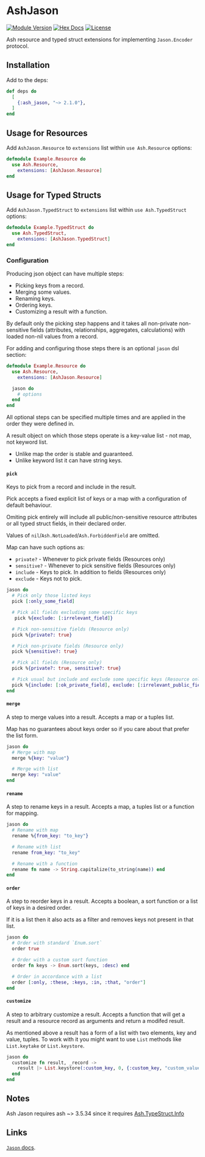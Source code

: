 # AshJason

[![Module Version](https://img.shields.io/hexpm/v/ash_jason)](https://hex.pm/packages/ash_jason)
[![Hex Docs](https://img.shields.io/badge/hex-docs-lightgreen)](https://hexdocs.pm/ash_jason/)
[![License](https://img.shields.io/hexpm/l/ash_jason)](https://github.com/vonagam/ash_jason/blob/master/LICENSE.md)

Ash resource and typed struct extensions for implementing `Jason.Encoder` protocol.

## Installation

Add to the deps:

```elixir
def deps do
  [
    {:ash_jason, "~> 2.1.0"},
  ]
end
```

## Usage for Resources

Add `AshJason.Resource` to `extensions` list within `use Ash.Resource` options:

```elixir
defmodule Example.Resource do
  use Ash.Resource,
    extensions: [AshJason.Resource]
end
```

## Usage for Typed Structs

Add `AshJason.TypedStruct` to `extensions` list within `use Ash.TypedStruct` options:

```elixir
defmodule Example.TypedStruct do
  use Ash.TypedStruct,
    extensions: [AshJason.TypedStruct]
end
```

### Configuration

Producing json object can have multiple steps:
- Picking keys from a record.
- Merging some values.
- Renaming keys.
- Ordering keys.
- Customizing a result with a function.

By default only the picking step happens and it takes all non-private non-sensitive fields
(attributes, relationships, aggregates, calculations) with loaded non-nil values from a record.

For adding and configuring those steps there is an optional `jason` dsl section:

```elixir
defmodule Example.Resource do
  use Ash.Resource,
    extensions: [AshJason.Resource]

  jason do
    # options
  end
end
```

All optional steps can be specified multiple times and are applied in the order they were defined in.

A result object on which those steps operate is a key-value list - not map, not keyword list.
- Unlike map the order is stable and guaranteed.
- Unlike keyword list it can have string keys.

#### `pick`

Keys to pick from a record and include in the result.

Pick accepts a fixed explicit list of keys or a map with a configuration of default behaviour.

Omiting pick entirely will include all public/non-sensitive resource attributes or all typed struct fields, in their declared order.

Values of `nil`/`Ash.NotLoaded`/`Ash.ForbiddenField` are omitted.

Map can have such options as:
- `private?` - Whenever to pick private fields (Resources only)
- `sensitive?` - Whenever to pick sensitive fields (Resources only)
- `include` - Keys to pick. In addition to fields (Resources only)
- `exclude` - Keys not to pick.

```elixir
jason do
  # Pick only those listed keys
  pick [:only_some_field]

  # Pick all fields excluding some specific keys
   pick %{exclude: [:irrelevant_field]}

  # Pick non-sensitive fields (Resource only)
  pick %{private?: true}

  # Pick non-private fields (Resource only)
  pick %{sensitive?: true}

  # Pick all fields (Resource only)
  pick %{private?: true, sensitive?: true}

  # Pick usual but include and exclude some specific keys (Resource only)
  pick %{include: [:ok_private_field], exclude: [:irrelevant_public_field]}
end
```

#### `merge`

A step to merge values into a result.
Accepts a map or a tuples list.

Map has no guarantees about keys order so if you care about that prefer the list form.

```elixir
jason do
  # Merge with map
  merge %{key: "value"}

  # Merge with list
  merge key: "value"
end
```

#### `rename`

A step to rename keys in a result.
Accepts a map, a tuples list or a function for mapping.

```elixir
jason do
  # Rename with map
  rename %{from_key: "to_key"}

  # Rename with list
  rename from_key: "to_key"

  # Rename with a function
  rename fn name -> String.capitalize(to_string(name)) end
end
```

#### `order`

A step to reorder keys in a result.
Accepts a boolean, a sort function or a list of keys in a desired order.

If it is a list then it also acts as a filter and removes keys not present in that list.

```elixir
jason do
  # Order with standard `Enum.sort`
  order true

  # Order with a custom sort function
  order fn keys -> Enum.sort(keys, :desc) end

  # Order in accordance with a list
  order [:only, :these, :keys, :in, :that, "order"]
end
```

#### `customize`

A step to arbitrary customize a result.
Accepts a function that will get a result and a resource record as arguments and return a modifed result.

As mentioned above a result has a form of a list with two elements, key and value, tuples.
To work with it you might want to use `List` methods like `List.keytake` or `List.keystore`.

```elixir
jason do
  customize fn result, _record ->
    result |> List.keystore(:custom_key, 0, {:custom_key, "custom_value"})
  end
end
```
## Notes

Ash Jason requires ash ~> 3.5.34 since it requires [Ash.TypeStruct.Info](https://hexdocs.pm/ash/Ash.TypedStruct.Info.html)

## Links

[`Jason` docs](https://hexdocs.pm/jason).
